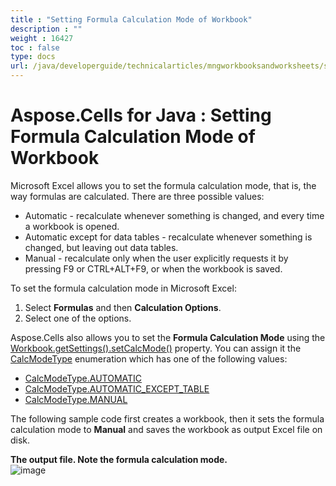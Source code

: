 ```yaml
---
title : "Setting Formula Calculation Mode of Workbook" 
description : "" 
weight : 16427 
toc : false
type: docs
url: /java/developerguide/technicalarticles/mngworkbooksandworksheets/setting+formula+calculation+mode+of+workbook/
---
```


# Aspose.Cells for Java : Setting Formula Calculation Mode of Workbook


Microsoft Excel allows you to set the formula calculation mode, that is, the way formulas are calculated. There are three possible values:

*   Automatic - recalculate whenever something is changed, and every time a workbook is opened.
*   Automatic except for data tables - recalculate whenever something is changed, but leaving out data tables.
*   Manual - recalculate only when the user explicitly requests it by pressing F9 or CTRL+ALT+F9, or when the workbook is saved.

To set the formula calculation mode in Microsoft Excel:

1.  Select **Formulas** and then **Calculation Options**.
2.  Select one of the options.

Aspose.Cells also allows you to set the **Formula Calculation Mode** using the [Workbook.getSettings().setCalcMode()](https://apireference.aspose.com/java/cells/com.aspose.cells/workbooksettings#CalcMode) property. You can assign it the [CalcModeType](https://apireference.aspose.com/java/cells/com.aspose.cells/CalcModeType) enumeration which has one of the following values:

*   [CalcModeType.AUTOMATIC](https://apireference.aspose.com/java/cells/com.aspose.cells/calcmodetype#AUTOMATIC)
*   [CalcModeType.AUTOMATIC\_EXCEPT\_TABLE](https://apireference.aspose.com/java/cells/com.aspose.cells/calcmodetype#AUTOMATIC_EXCEPT_TABLE)
*   [CalcModeType.MANUAL](https://apireference.aspose.com/java/cells/com.aspose.cells/calcmodetype#MANUAL)

The following sample code first creates a workbook, then it sets the formula calculation mode to **Manual** and saves the workbook as output Excel file on disk.

**The output file. Note the formula calculation mode.**  
![image](https://docs2.aspose.com/cells/java/attachments/5276656/5473046.png)


